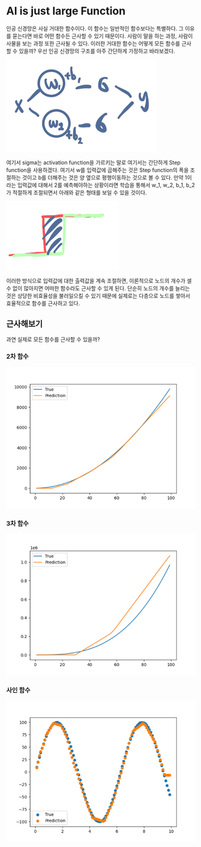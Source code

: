 # AI is just large Function

인공 신경망은 사실 거대한 함수이다. 이 함수는 일반적인 함수보다는 특별하다. 그 이유를 묻는다면 바로 어떤 함수든 근사할 수 있기 때문이다. 사람이 말을 하는 과정, 사람이 사물을 보는 과정 또한 근사될 수 있다. 이러한 거대한 함수는 어떻게 모든 함수를 근사할 수 있을까? 우선 인공 신경망의 구조를 아주 간단하게 가정하고 바라보겠다. 

<img src="./assets/structure.JPG" style="width:400px" />


여기서 sigma는 activation function을 가르키는 말로 여기서는 간단하게 Step function을 사용하겠다. 여기서 w를 입력값에 곱해주는 것은 Step function의 폭을 조절하는 것이고 b를 더해주는 것은 양 옆으로 평행이동하는 것으로 볼 수 있다. 만약 1이라는 입력값에 대해서 2를 예측해야하는 상황이라면 학습을 통해서 w_1, w_2, b_1, b_2가 적절하게 조절되면서 아래와 같은 형태를 보일 수 있을 것이다. 

<img src="./assets/step.jpeg" style="width:300px" />

이러한 방식으로 입력값에 대한 출력값을 계속 조절하면, 이론적으로 노드의 개수가 셀 수 없이 많아지면 어떠한 함수라도 근사할 수 있게 된다. 단순히 노드의 개수를 늘리는 것은 상당한 비효율성을 불러일으킬 수 있기 때문에 실제로는 다층으로 노드를 쌓아서 효율적으로 함수를 근사하고 있다.

## 근사해보기

과연 실제로 모든 함수를 근사할 수 있을까?

### 2차 함수

<img src="./assets/2.png" />

### 3차 함수 

<img src="./assets/3.png" />

### 사인 함수 

<img src="./assets/sin.png" />
